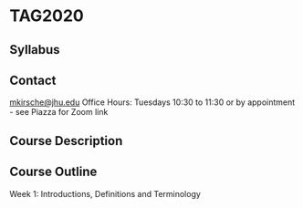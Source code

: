 # TAG2020

## Syllabus

## Contact

mkirsche@jhu.edu
Office Hours: Tuesdays 10:30 to 11:30 or by appointment - see Piazza for Zoom link

## Course Description



## Course Outline

Week 1: Introductions, Definitions and Terminology

